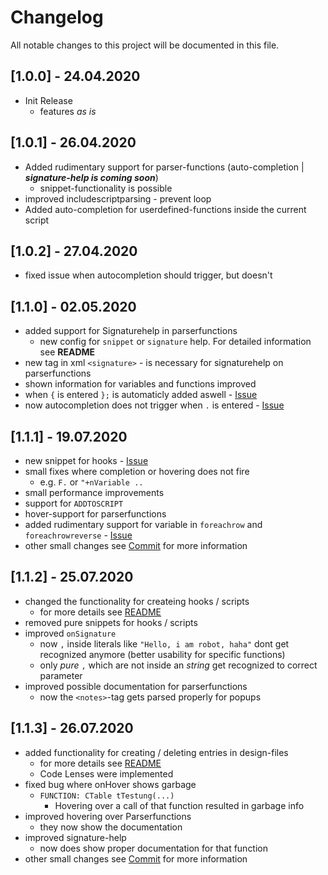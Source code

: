 # Changelog
All notable changes to this project will be documented in this file.

## [1.0.0] - 24.04.2020
- Init Release
  - features *as is*

## [1.0.1] - 26.04.2020
- Added rudimentary support for parser-functions (auto-completion | ***signature-help is coming soon***)
  - snippet-functionality is possible
- improved includescriptparsing - prevent loop
- Added auto-completion for userdefined-functions inside the current script

## [1.0.2] - 27.04.2020
- fixed issue when autocompletion should trigger, but doesn't

## [1.1.0] - 02.05.2020
- added support for Signaturehelp in parserfunctions
  - new config for `snippet` or `signature` help. For detailed information see **README**
- new tag in xml `<signature>` - is necessary for signaturehelp on parserfunctions
- shown information for variables and functions improved
- when `{` is entered `};` is automaticly added aswell - [Issue](https://github.com/Muraxon/FuturecLanguageServer/issues/1)
- now autocompletion does not trigger when `.` is entered - [Issue](https://github.com/Muraxon/FuturecLanguageServer/issues/2)

## [1.1.1] - 19.07.2020
- new snippet for hooks - [Issue](https://github.com/Muraxon/FuturecLanguageServer/issues/7)
- small fixes where completion or hovering does not fire
  - e.g. `F.` or `"+nVariable ..`
- small performance improvements
- support for `ADDTOSCRIPT`
- hover-support for parserfunctions
- added rudimentary support for variable in `foreachrow` and `foreachrowreverse` - [Issue](https://github.com/Muraxon/FuturecLanguageServer/issues/5)
- other small changes see [Commit](https://github.com/Muraxon/FuturecLanguageServer/commit/405da8a3232a9745c1eceed404203f9d1662ef6a) for more information

## [1.1.2] - 25.07.2020
- changed the functionality for createing hooks / scripts
  - for more details see [README](README.md)
- removed pure snippets for hooks / scripts
- improved `onSignature`
  - now `,` inside literals like `"Hello, i am robot, haha"` dont get recognized anymore (better usability for specific functions)
  - only *pure* `,` which are not inside an *string* get recognized to correct parameter
- improved possible documentation for parserfunctions
  - now the `<notes>`-tag gets parsed properly for popups

## [1.1.3] - 26.07.2020
- added functionality for creating / deleting entries in design-files
  - for more details see [README](README.md)
  - Code Lenses were implemented
- fixed bug where onHover shows garbage
  - `FUNCTION: CTable tTestung(...)`
    - Hovering over a call of that function resulted in garbage info
- improved hovering over Parserfunctions
  - they now show the documentation
- improved signature-help
  - now does show proper documentation for that function
- other small changes see [Commit](https://github.com/Muraxon/FuturecLanguageServer/commit/129f19241ec761439a8a7e41c3e141de6a45f626) for more information
